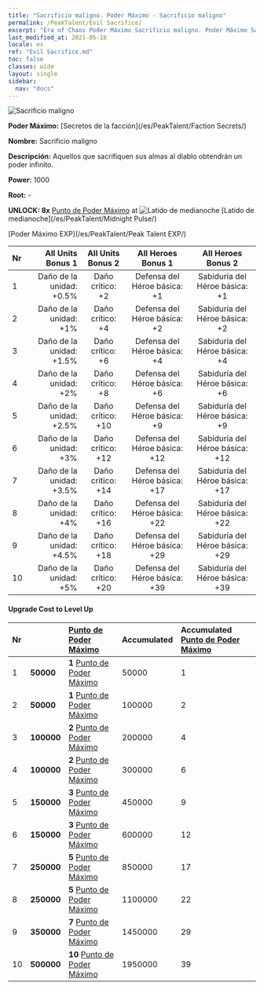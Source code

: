 ```yaml
---
title: "Sacrificio maligno. Poder Máximo - Sacrificio maligno"
permalink: /PeakTalent/Evil Sacrifice/
excerpt: "Era of Chaos Poder Máximo Sacrificio maligno. Poder Máximo Sacrificio maligno. Sacrificio maligno"
last_modified_at: 2021-05-18
locale: es
ref: "Evil Sacrifice.md"
toc: false
classes: wide
layout: single
sidebar:
  nav: "docs"
---
```


  ![Sacrificio maligno](/images/pt/talent_3011.png)

  **Poder Máximo:** [Secretos de la facción](/es/PeakTalent/Faction Secrets/)

  **Nombre:** Sacrificio maligno

  **Descripción:** Aquellos que sacrifiquen sus almas al diablo obtendrán un poder infinito.

  **Power:** 1000

  **Root:** -

  **UNLOCK: 8x** [Punto de Poder Máximo](/ItemsES/con_934/) at ![Latido de medianoche](/images/pt/talent_3009.png) [Latido de medianoche](/es/PeakTalent/Midnight Pulse/)

  [Poder Máximo EXP](/es/PeakTalent/Peak Talent EXP/)

  | Nr | All Units Bonus 1 | All Units Bonus 2 | All Heroes Bonus 1 | All Heroes Bonus 2 |
  |:---|--------------:|:-------------:|:-------------:|:-------------:|
  | 1 | Daño de la unidad: +0.5% | Daño crítico: +2 | Defensa del Héroe básica: +1 | Sabiduría del Héroe básica: +1 |
  | 2 | Daño de la unidad: +1% | Daño crítico: +4 | Defensa del Héroe básica: +2 | Sabiduría del Héroe básica: +2 |
  | 3 | Daño de la unidad: +1.5% | Daño crítico: +6 | Defensa del Héroe básica: +4 | Sabiduría del Héroe básica: +4 |
  | 4 | Daño de la unidad: +2% | Daño crítico: +8 | Defensa del Héroe básica: +6 | Sabiduría del Héroe básica: +6 |
  | 5 | Daño de la unidad: +2.5% | Daño crítico: +10 | Defensa del Héroe básica: +9 | Sabiduría del Héroe básica: +9 |
  | 6 | Daño de la unidad: +3% | Daño crítico: +12 | Defensa del Héroe básica: +12 | Sabiduría del Héroe básica: +12 |
  | 7 | Daño de la unidad: +3.5% | Daño crítico: +14 | Defensa del Héroe básica: +17 | Sabiduría del Héroe básica: +17 |
  | 8 | Daño de la unidad: +4% | Daño crítico: +16 | Defensa del Héroe básica: +22 | Sabiduría del Héroe básica: +22 |
  | 9 | Daño de la unidad: +4.5% | Daño crítico: +18 | Defensa del Héroe básica: +29 | Sabiduría del Héroe básica: +29 |
  | 10 | Daño de la unidad: +5% | Daño crítico: +20 | Defensa del Héroe básica: +39 | Sabiduría del Héroe básica: +39 |


#### Upgrade Cost to Level Up

  | Nr | <i class="fas fa-coins"/> | [Punto de Poder Máximo](/ItemsES/con_934/) | Accumulated <i class="fas fa-coins"/> | Accumulated [Punto de Poder Máximo](/ItemsES/con_934/) |
  |:---|:--------------|:-------------|:-------------|:-------------|
  | 1 | **50000** | **1** [Punto de Poder Máximo](/ItemsES/con_934/) | 50000 | 1 |
  | 2 | **50000** | **1** [Punto de Poder Máximo](/ItemsES/con_934/) | 100000 | 2 |
  | 3 | **100000** | **2** [Punto de Poder Máximo](/ItemsES/con_934/) | 200000 | 4 |
  | 4 | **100000** | **2** [Punto de Poder Máximo](/ItemsES/con_934/) | 300000 | 6 |
  | 5 | **150000** | **3** [Punto de Poder Máximo](/ItemsES/con_934/) | 450000 | 9 |
  | 6 | **150000** | **3** [Punto de Poder Máximo](/ItemsES/con_934/) | 600000 | 12 |
  | 7 | **250000** | **5** [Punto de Poder Máximo](/ItemsES/con_934/) | 850000 | 17 |
  | 8 | **250000** | **5** [Punto de Poder Máximo](/ItemsES/con_934/) | 1100000 | 22 |
  | 9 | **350000** | **7** [Punto de Poder Máximo](/ItemsES/con_934/) | 1450000 | 29 |
  | 10 | **500000** | **10** [Punto de Poder Máximo](/ItemsES/con_934/) | 1950000 | 39 |
